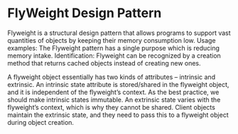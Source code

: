 # FlyWeight Design Pattern
Flyweight is a structural design pattern that allows programs to support vast quantities of objects by keeping their memory consumption low.
Usage examples: The Flyweight pattern has a single purpose which is reducing memory intake. 
Identification: Flyweight can be recognized by a creation method that returns cached objects instead of creating new ones.

A flyweight object essentially has two kinds of attributes – intrinsic and extrinsic.
An intrinsic state attribute is stored/shared in the flyweight object, and it is independent of the flyweight’s context. As the best practice, we should make intrinsic states immutable.
An extrinsic state varies with the flyweight’s context, which is why they cannot be shared. Client objects maintain the extrinsic state, and they need to pass this to a flyweight object during object creation.
